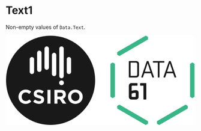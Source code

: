 # Text1

Non-empty values of `Data.Text`.

![CSIRO's Data61 Logo](https://raw.githubusercontent.com/qfpl/assets/master/data61-transparent-bg.png)
